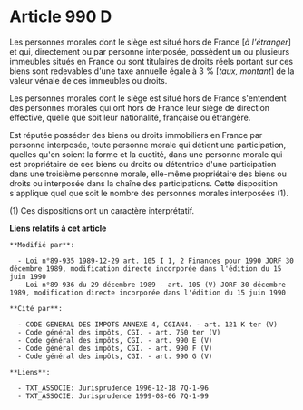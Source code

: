 # Article 990 D

Les personnes morales dont le siège est situé hors de France [*à l'étranger*] et qui, directement ou par personne interposée,
possèdent un ou plusieurs immeubles situés en France ou sont titulaires de droits réels portant sur ces biens sont redevables
d'une taxe annuelle égale à 3 % [*taux, montant*] de la valeur vénale de ces immeubles ou droits.

Les personnes morales dont le siège est situé hors de France s'entendent des personnes morales qui ont hors de France leur
siège de direction effective, quelle que soit leur nationalité, française ou étrangère.

Est réputée posséder des biens ou droits immobiliers en France par personne interposée, toute personne morale qui détient une
participation, quelles qu'en soient la forme et la quotité, dans une personne morale qui est propriétaire de ces biens ou
droits ou détentrice d'une participation dans une troisième personne morale, elle-même propriétaire des biens ou droits ou
interposée dans la chaîne des participations. Cette disposition s'applique quel que soit le nombre des personnes morales
interposées (1).

(1) Ces dispositions ont un caractère interprétatif.

**Liens relatifs à cet article**

	**Modifié par**:

	  - Loi n°89-935 1989-12-29 art. 105 I 1, 2 Finances pour 1990 JORF 30 décembre 1989, modification directe incorporée dans l'édition du 15 juin 1990
	  - Loi n°89-936 du 29 décembre 1989 - art. 105 (V) JORF 30 décembre 1989, modification directe incorporée dans l'édition du 15 juin 1990

	**Cité par**:

	  - CODE GENERAL DES IMPOTS ANNEXE 4, CGIAN4. - art. 121 K ter (V)
	  - Code général des impôts, CGI. - art. 750 ter (V)
	  - Code général des impôts, CGI. - art. 990 E (V)
	  - Code général des impôts, CGI. - art. 990 F (V)
	  - Code général des impôts, CGI. - art. 990 G (V)

	**Liens**:

	  - TXT_ASSOCIE: Jurisprudence 1996-12-18 7Q-1-96
	  - TXT_ASSOCIE: Jurisprudence 1999-08-06 7Q-1-99
